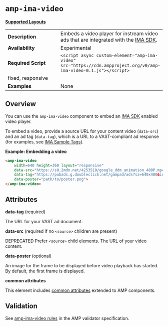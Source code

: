 <!---
Copyright 2017 The AMP HTML Authors. All Rights Reserved.

Licensed under the Apache License, Version 2.0 (the "License");
you may not use this file except in compliance with the License.
You may obtain a copy of the License at

      http://www.apache.org/licenses/LICENSE-2.0

Unless required by applicable law or agreed to in writing, software
distributed under the License is distributed on an "AS-IS" BASIS,
WITHOUT WARRANTIES OR CONDITIONS OF ANY KIND, either express or implied.
See the License for the specific language governing permissions and
limitations under the License.
-->

# <a name="amp-ima-video"></a> `amp-ima-video`

<table>
  <tr>
    <td width="40%"><strong>Description</strong></td>
    <td>Embeds a video player for instream video ads that are integrated with
    the
    <a href="https://developers.google.com/interactive-media-ads/docs/sdks/html5/">IMA SDK</a>.
    </td>
  </tr>
  <tr>
    <td width="40%"><strong>Availability</strong></td>
    <td>Experimental</td>
  </tr>
  <tr>
    <td width="40%"><strong>Required Script</strong></td>
    <td><code>&lt;script async custom-element="amp-ima-video" src="https://cdn.ampproject.org/v0/amp-ima-video-0.1.js">&lt;/script></code></td>
  </tr>
  <tr
    <td class="col-fourty"><strong><a href="https://www.ampproject.org/docs/guides/responsive/control_layout.html">Supported Layouts</a></strong></td>
    <td>fixed, responsive</td>
  </tr>
  <tr>
    <td width="40%"><strong>Examples</strong></td>
    <td>None</td>
  </tr>
</table>

## Overview

You can use the `amp-ima-video` component to embed an
<a href="https://developers.google.com/interactive-media-ads/docs/sdks/html5/">IMA
SDK</a> enabled video player.

To embed a video, provide a source URL for your
content video (`data-src`) and an ad tag (`data-tag`), which is a URL to a
VAST-compliant ad response (for examples, see
[IMA Sample Tags](https://developers.google.com/interactive-media-ads/docs/sdks/html5/tags)).

**Example: Embedding a video**

```html
<amp-ima-video
    width=640 height=360 layout="responsive"
    data-src="https://s0.2mdn.net/4253510/google_ddm_animation_480P.mp4"
    data-tag="https://pubads.g.doubleclick.net/gampad/ads?sz=640x480&iu=/124319096/external/ad_rule_samples&ciu_szs=300x250&ad_rule=1&impl=s&gdfp_req=1&env=vp&output=vmap&unviewed_position_start=1&cust_params=deployment%3Ddevsite%26sample_ar%3Dpremidpost&cmsid=496&vid=short_onecue&correlator="
    data-poster="path/to/poster.png">
</amp-ima-video>
```

## Attributes

**data-tag** (required)

The URL for your VAST ad document.

**data-src** (required if no `<source>` children are present)

DEPRECATED Prefer `<source>` child elements. The URL of your video content.

**data-poster** (optional)

An image for the frame to be displayed before video playback has started. By
default, the first frame is displayed.

**common attributes**

This element includes
[common attributes](https://www.ampproject.org/docs/reference/common_attributes)
extended to AMP components.

## Validation

See [amp-ima-video rules](https://github.com/ampproject/amphtml/blob/master/extensions/amp-ima-video/0.1/validator-amp-ima-video.protoascii) in the AMP validator specification.
